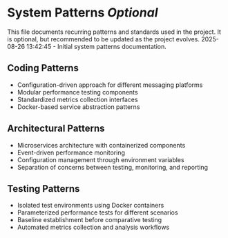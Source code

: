 # System Patterns *Optional*

This file documents recurring patterns and standards used in the project.
It is optional, but recommended to be updated as the project evolves.
2025-08-26 13:42:45 - Initial system patterns documentation.

## Coding Patterns

* Configuration-driven approach for different messaging platforms
* Modular performance testing components
* Standardized metrics collection interfaces
* Docker-based service abstraction patterns

## Architectural Patterns

* Microservices architecture with containerized components
* Event-driven performance monitoring
* Configuration management through environment variables
* Separation of concerns between testing, monitoring, and reporting

## Testing Patterns

* Isolated test environments using Docker containers
* Parameterized performance tests for different scenarios
* Baseline establishment before comparative testing
* Automated metrics collection and analysis workflows